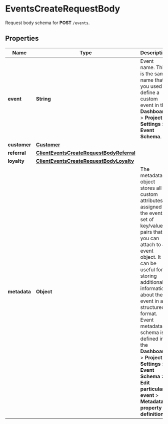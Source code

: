 

# EventsCreateRequestBody

Request body schema for **POST** `/events`.

## Properties

| Name | Type | Description |
|------------ | ------------- | ------------- |
|**event** | **String** | Event name. This is the same name that you used to define a custom event in the **Dashboard** &gt; **Project Settings** &gt; **Event Schema**. |
|**customer** | [**Customer**](Customer.md) |  |
|**referral** | [**ClientEventsCreateRequestBodyReferral**](ClientEventsCreateRequestBodyReferral.md) |  |
|**loyalty** | [**ClientEventsCreateRequestBodyLoyalty**](ClientEventsCreateRequestBodyLoyalty.md) |  |
|**metadata** | **Object** | The metadata object stores all custom attributes assigned to the event. A set of key/value pairs that you can attach to an event object. It can be useful for storing additional information about the event in a structured format. Event metadata schema is defined in the **Dashboard** &gt; **Project Settings** &gt; **Event Schema** &gt; **Edit particular event** &gt; **Metadata property definition**. |



